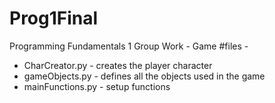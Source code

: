 # Prog1Final
Programming Fundamentals 1 Group Work - Game
#files -
- CharCreator.py - creates the player character
- gameObjects.py - defines all the objects used in the game
- mainFunctions.py - setup functions
